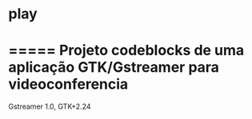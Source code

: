# play
=====
Projeto codeblocks de uma aplicação GTK/Gstreamer para videoconferencia
============
Gstreamer 1.0, GTK+2.24
